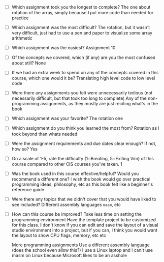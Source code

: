 - [ ] Which assignment took you the longest to complete?
	The one about rotation of the array, simply because I put more code than needed for practice
- [ ] Which assignment was the most difficult?
	The rotation, but it wasn't very difficult, just had to use a pen and paper to visualize some array arithmetic
- [ ] Which assignment was the easiest?
	Assignment 10
- [ ] Of the concepts we covered, which (if any) are you the most confused about still?
	None
- [ ] If we had an extra week to spend on any of the concepts covered in this course, which one would it be?
	Translating high level code to low level code
- [ ] Were there any assignments you felt were unnecessarily tedious (not necessarily difficult, but that took too long to complete)
	Any of the non-programming assignments, as they mostly are just reciting what's in the book
- [ ] Which assignment was your favorite?
	The rotation one
- [ ] Which assignment do you think you learned the most from?
	Rotation as I took beyond than whats needed
- [ ] Were the assignment requirements and due dates clear enough?  If not, how so?
	Yes
- [ ] On a scale of 1-5, rate the difficulty (1=Breating, 5=Exiting Vim) of this course compared to other CIS courses you've taken.
	1
- [ ] Was the book used in this course effective/helpful?  Would you recommend a different one?
	I wish the book would go over practical programming ideas, philosophy, etc as this book felt like a beginner's reference guide
- [ ] Were there any topics that we didn't cover that you would have liked to see included?
	Different assembly languages `nasm`, etc
- [ ] How can this course be improved?
	Take less time on setting the programming environment
	Have the template project to be customized for this class.
		I don't know if you can edit and save the layout of a visual studio environment into a project, but if you can, I think you would want the layout
		to show CPU flags, memory, etc etc

	More programming assignments
	Use a different assembly language (does the school even allow this?) I use a Linux laptop and I can't use masm on Linux because Microsoft likes to be an asshole
